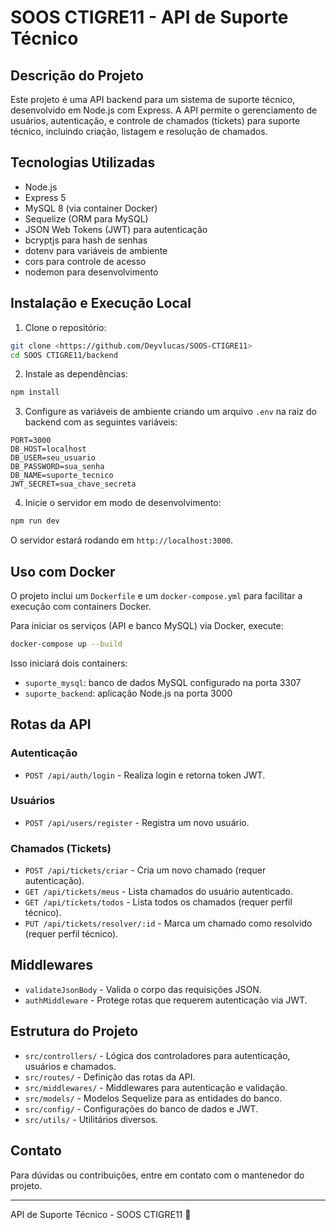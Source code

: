 # SOOS CTIGRE11 - API de Suporte Técnico

## Descrição do Projeto

Este projeto é uma API backend para um sistema de suporte técnico, desenvolvido em Node.js com Express. A API permite o gerenciamento de usuários, autenticação, e controle de chamados (tickets) para suporte técnico, incluindo criação, listagem e resolução de chamados.

## Tecnologias Utilizadas

- Node.js
- Express 5
- MySQL 8 (via container Docker)
- Sequelize (ORM para MySQL)
- JSON Web Tokens (JWT) para autenticação
- bcryptjs para hash de senhas
- dotenv para variáveis de ambiente
- cors para controle de acesso
- nodemon para desenvolvimento

## Instalação e Execução Local

1. Clone o repositório:

```bash
git clone <https://github.com/Deyvlucas/SOOS-CTIGRE11>
cd SOOS CTIGRE11/backend
```

2. Instale as dependências:

```bash
npm install
```

3. Configure as variáveis de ambiente criando um arquivo `.env` na raiz do backend com as seguintes variáveis:

```
PORT=3000
DB_HOST=localhost
DB_USER=seu_usuario
DB_PASSWORD=sua_senha
DB_NAME=suporte_tecnico
JWT_SECRET=sua_chave_secreta
```

4. Inicie o servidor em modo de desenvolvimento:

```bash
npm run dev
```

O servidor estará rodando em `http://localhost:3000`.

## Uso com Docker

O projeto inclui um `Dockerfile` e um `docker-compose.yml` para facilitar a execução com containers Docker.

Para iniciar os serviços (API e banco MySQL) via Docker, execute:

```bash
docker-compose up --build
```

Isso iniciará dois containers:

- `suporte_mysql`: banco de dados MySQL configurado na porta 3307
- `suporte_backend`: aplicação Node.js na porta 3000

## Rotas da API

### Autenticação

- `POST /api/auth/login` - Realiza login e retorna token JWT.

### Usuários

- `POST /api/users/register` - Registra um novo usuário.

### Chamados (Tickets)

- `POST /api/tickets/criar` - Cria um novo chamado (requer autenticação).
- `GET /api/tickets/meus` - Lista chamados do usuário autenticado.
- `GET /api/tickets/todos` - Lista todos os chamados (requer perfil técnico).
- `PUT /api/tickets/resolver/:id` - Marca um chamado como resolvido (requer perfil técnico).

## Middlewares

- `validateJsonBody` - Valida o corpo das requisições JSON.
- `authMiddleware` - Protege rotas que requerem autenticação via JWT.

## Estrutura do Projeto

- `src/controllers/` - Lógica dos controladores para autenticação, usuários e chamados.
- `src/routes/` - Definição das rotas da API.
- `src/middlewares/` - Middlewares para autenticação e validação.
- `src/models/` - Modelos Sequelize para as entidades do banco.
- `src/config/` - Configurações do banco de dados e JWT.
- `src/utils/` - Utilitários diversos.

## Contato

Para dúvidas ou contribuições, entre em contato com o mantenedor do projeto.

---

API de Suporte Técnico - SOOS CTIGRE11 🚀
